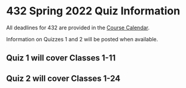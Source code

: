 # 432 Spring 2022 Quiz Information

All deadlines for 432 are provided in the [Course Calendar](https://thomaselove.github.io/432/calendar.html).

Information on Quizzes 1 and 2 will be posted when available.

## Quiz 1 will cover Classes 1-11

## Quiz 2 will cover Classes 1-24
